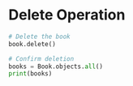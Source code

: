 # Delete Operation

```python
# Delete the book
book.delete()

# Confirm deletion
books = Book.objects.all()
print(books)
